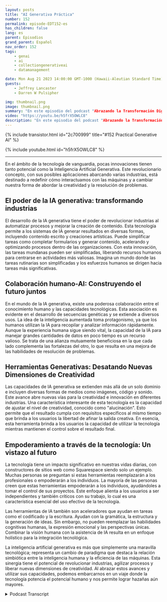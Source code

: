 ```yaml
---
layout: posts
title: "AI Generativa Práctica"
number: 152
permalink: episode-EDT152-es
has_children: false
lang: es
parent: Episodios
grand_parent: Español
nav_order: 152
tags:
    - genai
    - ai
    - collectiongenerativeai
    - datamanagement

date: Mon Aug 21 2023 14:00:00 GMT-1000 (Hawaii-Aleutian Standard Time)
guests:
    - Jeffrey Lancaster
    - Darren W Pulsipher

img: thumbnail.png
image: thumbnail.png
summary: "En este episodio del podcast "Abrazando la Transformación Digital", el presentador Darren Pulsipher se involucra en una conversación que invita a la reflexión con el Dr. Jeffrey Lancaster. Su discusión profundiza en las aplicaciones prácticas de la IA generativa y el impacto profundo que está destinada a tener en diversas industrias."
video: "https://youtu.be/h5frX5OWLC8"
description: "En este episodio del podcast "Abrazando la Transformación Digital", el presentador Darren Pulsipher se involucra en una conversación que invita a la reflexión con el Dr. Jeffrey Lancaster. Su discusión profundiza en las aplicaciones prácticas de la IA generativa y el impacto profundo que está destinada a tener en diversas industrias."
---
```


<div>
{% include transistor.html id="2c700999" title="#152 Practical Generative AI" %}

{% include youtube.html id="h5frX5OWLC8" %}
</div>

---

En el ámbito de la tecnología de vanguardia, pocas innovaciones tienen tanto potencial como la Inteligencia Artificial Generativa. Este revolucionario concepto, con sus posibles aplicaciones abarcando varias industrias, está destinado a redefinir cómo interactuamos con las máquinas y a cambiar nuestra forma de abordar la creatividad y la resolución de problemas.

## El poder de la IA generativa: transformando industrias

El desarrollo de la IA generativa tiene el poder de revolucionar industrias al automatizar procesos y mejorar la creación de contenido. Esta tecnología permite a los sistemas de IA generar resultados en diversas formas, incluyendo contenido escrito y creaciones artísticas. Puede simplificar tareas como completar formularios y generar contenido, acelerando y optimizando procesos dentro de las organizaciones. Con esta innovación, las tareas mundanas pueden ser simplificadas, liberando recursos humanos para centrarse en actividades más valiosas. Imagina un mundo donde las tareas rutinarias son simplificadas y los esfuerzos humanos se dirigen hacia tareas más significativas.

## Colaboración humano-AI: Construyendo el futuro juntos

En el mundo de la IA generativa, existe una poderosa colaboración entre el conocimiento humano y las capacidades tecnológicas. Esta asociación es evidente en el desarrollo de secuencias genéticas y se extiende a diversos usos. La idea de la inteligencia aumentada toma protagonismo, ya que los humanos utilizan la IA para recopilar y analizar información rápidamente. Aunque la experiencia humana sigue siendo vital, la capacidad de la IA para manejar grandes cantidades de datos en poco tiempo es un recurso valioso. Se trata de una alianza mutuamente beneficiosa en la que cada lado complementa las fortalezas del otro, lo que resulta en una mejora de las habilidades de resolución de problemas.

## Herramientas Generativas: Desatando Nuevas Dimensiones de Creatividad

Las capacidades de IA generativa se extienden más allá de un solo dominio e incluyen diversas formas de medios como imágenes, código y sonido. Este avance abre nuevas vías para la creatividad e innovación en diferentes industrias. Una característica interesante de esta tecnología es la capacidad de ajustar el nivel de creatividad, conocido como "alucinación". Esto permite que el resultado cumpla con requisitos específicos al mismo tiempo que brinda a los usuarios la libertad de afinar la salida creativa. En esencia, esta herramienta brinda a los usuarios la capacidad de utilizar la tecnología mientras mantienen el control sobre el resultado final.

## Empoderamiento a través de la tecnología: Un vistazo al futuro

La tecnología tiene un impacto significativo en nuestras vidas diarias, con constructores de sitios web como Squarespace siendo solo un ejemplo. Muchas personas se preguntan si estas herramientas reemplazarán a los profesionales o empoderarán a los individuos. La mayoría de las personas creen que estas herramientas empoderarán a los individuos, ayudándoles a tomar el control de sus proyectos. Este enfoque alienta a los usuarios a ser independientes y también críticos con su trabajo, lo cual es una característica esencial del uso efectivo de la tecnología.

Las herramientas de IA también son aceleradores que ayudan en tareas como el codificado y la escritura. Ayudan con la gramática, la estructura y la generación de ideas. Sin embargo, no pueden reemplazar las habilidades cognitivas humanas, la expresión emocional y las perspectivas únicas. Combinar la visión humana con la asistencia de IA resulta en un enfoque holístico para la integración tecnológica.

La inteligencia artificial generativa es más que simplemente una maravilla tecnológica; representa un cambio de paradigma que destaca la relación simbiótica entre la inteligencia humana y la eficiencia de las máquinas. Esta sinergia tiene el potencial de revolucionar industrias, agilizar procesos y liberar nuevas dimensiones de creatividad. Al abrazar estos avances y utilizar sus capacidades, podemos embarcarnos en un viaje donde la tecnología potencia el potencial humano y nos permite lograr hazañas aún mayores.



<details>
<summary> Podcast Transcript </summary>

<p></p>

</details>
